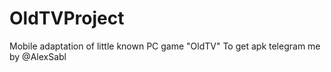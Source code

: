 # OldTVProject
Mobile adaptation of little known PC game "OldTV"
To get apk telegram me by @AlexSabl
